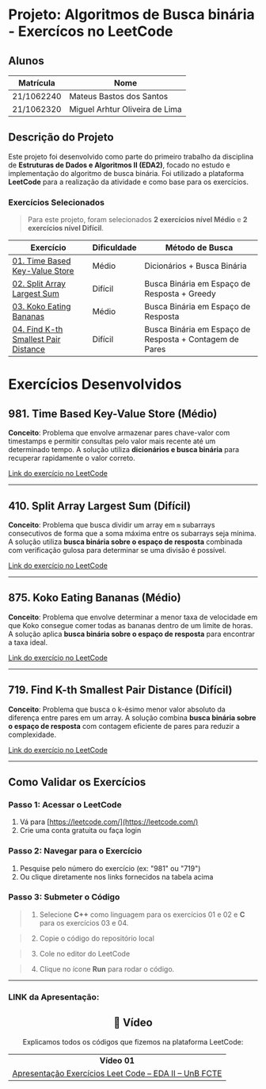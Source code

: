 # Projeto: Algoritmos de Busca binária - Exercícos no LeetCode

## Alunos
| Matrícula | Nome |
|-----------|------|
| 21/1062240 | Mateus Bastos dos Santos |
| 21/1062320 | Miguel Arhtur Oliveira de Lima |

## Descrição do Projeto

Este projeto foi desenvolvido como parte do primeiro trabalho da disciplina de **Estruturas de Dados e Algoritmos II (EDA2)**, focado no estudo e implementação do algoritmo de busca binária. 
Foi utilizado a plataforma **LeetCode** para a realização da atividade e como base para os exercícios.

### Exercícios Selecionados



> Para este projeto, foram selecionados **2 exercícios nível Médio** e **2 exercícios nível Difícil**.

| Exercício | Dificuldade | Método de Busca |
|-----------|-------------|-----------------|
| [01. Time Based Key-Value Store](https://leetcode.com/problems/time-based-key-value-store/description/) | Médio | Dicionários + Busca Binária |
| [02. Split Array Largest Sum](https://leetcode.com/problems/split-array-largest-sum/description/) | Difícil | Busca Binária em Espaço de Resposta + Greedy |
| [03. Koko Eating Bananas](https://leetcode.com/problems/koko-eating-bananas/description/) | Médio | Busca Binária em Espaço de Resposta |
| [04. Find K-th Smallest Pair Distance](https://leetcode.com/problems/find-k-th-smallest-pair-distance/description/) | Difícil | Busca Binária em Espaço de Resposta + Contagem de Pares |



# Exercícios Desenvolvidos

## 981. Time Based Key-Value Store (Médio)

**Conceito**: Problema que envolve armazenar pares chave-valor com timestamps e permitir consultas pelo valor mais recente até um determinado tempo. A solução utiliza **dicionários e busca binária** para recuperar rapidamente o valor correto.  


[Link do exercício no LeetCode](https://leetcode.com/problems/time-based-key-value-store/)

---

## 410. Split Array Largest Sum (Difícil)

**Conceito**: Problema que busca dividir um array em `m` subarrays consecutivos de forma que a soma máxima entre os subarrays seja mínima. A solução utiliza **busca binária sobre o espaço de resposta** combinada com verificação gulosa para determinar se uma divisão é possível.  


[Link do exercício no LeetCode](https://leetcode.com/problems/split-array-largest-sum/)

---

## 875. Koko Eating Bananas (Médio)

**Conceito**: Problema que envolve determinar a menor taxa de velocidade em que Koko consegue comer todas as bananas dentro de um limite de horas. A solução aplica **busca binária sobre o espaço de resposta** para encontrar a taxa ideal.  

[Link do exercício no LeetCode](https://leetcode.com/problems/koko-eating-bananas/)

---

## 719. Find K-th Smallest Pair Distance (Difícil)

**Conceito**: Problema que busca o k-ésimo menor valor absoluto da diferença entre pares em um array. A solução combina **busca binária sobre o espaço de resposta** com contagem eficiente de pares para reduzir a complexidade.  


[Link do exercício no LeetCode](https://leetcode.com/problems/find-k-th-smallest-pair-distance/)


---

## Como Validar os Exercícios

### Passo 1: Acessar o LeetCode
1. Vá para [https://leetcode.com/](https://leetcode.com/)
2. Crie uma conta gratuita ou faça login

### Passo 2: Navegar para o Exercício
1. Pesquise pelo número do exercício (ex: "981" ou "719")
2. Ou clique diretamente nos links fornecidos na tabela acima

### Passo 3: Submeter o Código
> 1. Selecione  **C++** como linguagem para os exercícios 01 e 02 e **C** para os exercícios 03 e 04.

> 2. Copie o código do repositório local

> 3. Cole no editor do LeetCode

> 4. Clique no ícone **Run** para rodar o código.

---

### LINK da Apresentação:



<h2 align="center">🎥 Vídeo</h2>

<p align="center">Explicamos todos os códigos que fizemos na plataforma  LeetCode:</p>

<div align="center">

  <table>
    <tr>
      <td align="center"><b>Vídeo 01</b></td>
    </tr>
    <tr>
      <td align="center">
        <a href="https://youtu.be/kv9DrE-i0_Q" target="_blank">Apresentação Exercícios Leet Code – EDA II – UnB FCTE</a>
      </td>
    </tr>
  </table>

</div>
